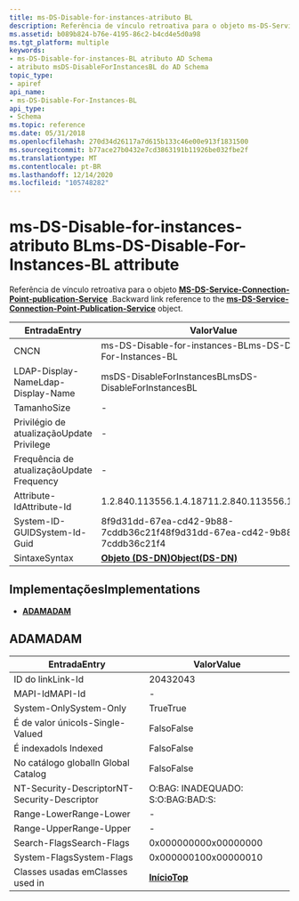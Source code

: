 ```yaml
---
title: ms-DS-Disable-for-instances-atributo BL
description: Referência de vínculo retroativa para o objeto ms-DS-Service-Connection-Point-publication-Service.
ms.assetid: b089b824-b76e-4195-86c2-b4cd4e5d0a98
ms.tgt_platform: multiple
keywords:
- ms-DS-Disable-for-instances-BL atributo AD Schema
- atributo msDS-DisableForInstancesBL do AD Schema
topic_type:
- apiref
api_name:
- ms-DS-Disable-For-Instances-BL
api_type:
- Schema
ms.topic: reference
ms.date: 05/31/2018
ms.openlocfilehash: 270d34d26117a7d615b133c46e00e913f1831500
ms.sourcegitcommit: b77ace27b0432e7cd3863191b11926be032fbe2f
ms.translationtype: MT
ms.contentlocale: pt-BR
ms.lasthandoff: 12/14/2020
ms.locfileid: "105748282"
---
```

# <a name="ms-ds-disable-for-instances-bl-attribute"></a><span data-ttu-id="11b62-105">ms-DS-Disable-for-instances-atributo BL</span><span class="sxs-lookup"><span data-stu-id="11b62-105">ms-DS-Disable-For-Instances-BL attribute</span></span>

<span data-ttu-id="11b62-106">Referência de vínculo retroativa para o objeto [**MS-DS-Service-Connection-Point-publication-Service**](c-msds-serviceconnectionpointpublicationservice.md) .</span><span class="sxs-lookup"><span data-stu-id="11b62-106">Backward link reference to the [**ms-DS-Service-Connection-Point-Publication-Service**](c-msds-serviceconnectionpointpublicationservice.md) object.</span></span>



| <span data-ttu-id="11b62-107">Entrada</span><span class="sxs-lookup"><span data-stu-id="11b62-107">Entry</span></span> | <span data-ttu-id="11b62-108">Valor</span><span class="sxs-lookup"><span data-stu-id="11b62-108">Value</span></span> |
|-------------------|-----------------------------------------|
| <span data-ttu-id="11b62-109">CN</span><span class="sxs-lookup"><span data-stu-id="11b62-109">CN</span></span>                | <span data-ttu-id="11b62-110">ms-DS-Disable-for-instances-BL</span><span class="sxs-lookup"><span data-stu-id="11b62-110">ms-DS-Disable-For-Instances-BL</span></span>          |
| <span data-ttu-id="11b62-111">LDAP-Display-Name</span><span class="sxs-lookup"><span data-stu-id="11b62-111">Ldap-Display-Name</span></span> | <span data-ttu-id="11b62-112">msDS-DisableForInstancesBL</span><span class="sxs-lookup"><span data-stu-id="11b62-112">msDS-DisableForInstancesBL</span></span>              |
| <span data-ttu-id="11b62-113">Tamanho</span><span class="sxs-lookup"><span data-stu-id="11b62-113">Size</span></span>              | \-                                      |
| <span data-ttu-id="11b62-114">Privilégio de atualização</span><span class="sxs-lookup"><span data-stu-id="11b62-114">Update Privilege</span></span>  | \-                                      |
| <span data-ttu-id="11b62-115">Frequência de atualização</span><span class="sxs-lookup"><span data-stu-id="11b62-115">Update Frequency</span></span>  | \-                                      |
| <span data-ttu-id="11b62-116">Attribute-Id</span><span class="sxs-lookup"><span data-stu-id="11b62-116">Attribute-Id</span></span>      | <span data-ttu-id="11b62-117">1.2.840.113556.1.4.1871</span><span class="sxs-lookup"><span data-stu-id="11b62-117">1.2.840.113556.1.4.1871</span></span>                 |
| <span data-ttu-id="11b62-118">System-ID-GUID</span><span class="sxs-lookup"><span data-stu-id="11b62-118">System-Id-Guid</span></span>    | <span data-ttu-id="11b62-119">8f9d31dd-67ea-cd42-9b88-7cddb36c21f4</span><span class="sxs-lookup"><span data-stu-id="11b62-119">8f9d31dd-67ea-cd42-9b88-7cddb36c21f4</span></span>    |
| <span data-ttu-id="11b62-120">Sintaxe</span><span class="sxs-lookup"><span data-stu-id="11b62-120">Syntax</span></span>            | [<span data-ttu-id="11b62-121">**Objeto (DS-DN)**</span><span class="sxs-lookup"><span data-stu-id="11b62-121">**Object(DS-DN)**</span></span>](s-object-ds-dn.md) |



## <a name="implementations"></a><span data-ttu-id="11b62-122">Implementações</span><span class="sxs-lookup"><span data-stu-id="11b62-122">Implementations</span></span>

-   [<span data-ttu-id="11b62-123">**ADAM**</span><span class="sxs-lookup"><span data-stu-id="11b62-123">**ADAM**</span></span>](#adam)

## <a name="adam"></a><span data-ttu-id="11b62-124">ADAM</span><span class="sxs-lookup"><span data-stu-id="11b62-124">ADAM</span></span>



| <span data-ttu-id="11b62-125">Entrada</span><span class="sxs-lookup"><span data-stu-id="11b62-125">Entry</span></span> | <span data-ttu-id="11b62-126">Valor</span><span class="sxs-lookup"><span data-stu-id="11b62-126">Value</span></span> |
|------------------------|---------------------------------|
| <span data-ttu-id="11b62-127">ID do link</span><span class="sxs-lookup"><span data-stu-id="11b62-127">Link-Id</span></span>                | <span data-ttu-id="11b62-128">2043</span><span class="sxs-lookup"><span data-stu-id="11b62-128">2043</span></span>                            |
| <span data-ttu-id="11b62-129">MAPI-Id</span><span class="sxs-lookup"><span data-stu-id="11b62-129">MAPI-Id</span></span>                | \-                              |
| <span data-ttu-id="11b62-130">System-Only</span><span class="sxs-lookup"><span data-stu-id="11b62-130">System-Only</span></span>            | <span data-ttu-id="11b62-131">True</span><span class="sxs-lookup"><span data-stu-id="11b62-131">True</span></span>                            |
| <span data-ttu-id="11b62-132">É de valor único</span><span class="sxs-lookup"><span data-stu-id="11b62-132">Is-Single-Valued</span></span>       | <span data-ttu-id="11b62-133">Falso</span><span class="sxs-lookup"><span data-stu-id="11b62-133">False</span></span>                           |
| <span data-ttu-id="11b62-134">É indexado</span><span class="sxs-lookup"><span data-stu-id="11b62-134">Is Indexed</span></span>             | <span data-ttu-id="11b62-135">Falso</span><span class="sxs-lookup"><span data-stu-id="11b62-135">False</span></span>                           |
| <span data-ttu-id="11b62-136">No catálogo global</span><span class="sxs-lookup"><span data-stu-id="11b62-136">In Global Catalog</span></span>      | <span data-ttu-id="11b62-137">Falso</span><span class="sxs-lookup"><span data-stu-id="11b62-137">False</span></span>                           |
| <span data-ttu-id="11b62-138">NT-Security-Descriptor</span><span class="sxs-lookup"><span data-stu-id="11b62-138">NT-Security-Descriptor</span></span> | <span data-ttu-id="11b62-139">O:BAG: INADEQUADO: S:</span><span class="sxs-lookup"><span data-stu-id="11b62-139">O:BAG:BAD:S:</span></span>                    |
| <span data-ttu-id="11b62-140">Range-Lower</span><span class="sxs-lookup"><span data-stu-id="11b62-140">Range-Lower</span></span>            | \-                              |
| <span data-ttu-id="11b62-141">Range-Upper</span><span class="sxs-lookup"><span data-stu-id="11b62-141">Range-Upper</span></span>            | \-                              |
| <span data-ttu-id="11b62-142">Search-Flags</span><span class="sxs-lookup"><span data-stu-id="11b62-142">Search-Flags</span></span>           | <span data-ttu-id="11b62-143">0x00000000</span><span class="sxs-lookup"><span data-stu-id="11b62-143">0x00000000</span></span>                      |
| <span data-ttu-id="11b62-144">System-Flags</span><span class="sxs-lookup"><span data-stu-id="11b62-144">System-Flags</span></span>           | <span data-ttu-id="11b62-145">0x00000010</span><span class="sxs-lookup"><span data-stu-id="11b62-145">0x00000010</span></span>                      |
| <span data-ttu-id="11b62-146">Classes usadas em</span><span class="sxs-lookup"><span data-stu-id="11b62-146">Classes used in</span></span>        | [<span data-ttu-id="11b62-147">**Início**</span><span class="sxs-lookup"><span data-stu-id="11b62-147">**Top**</span></span>](c-top.md)<br/> |



 

 





